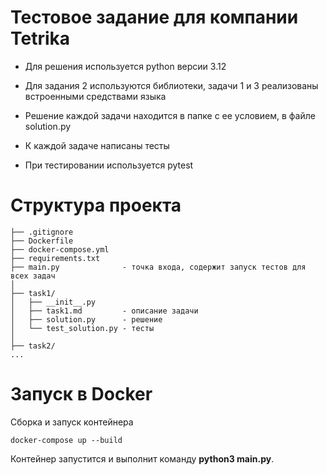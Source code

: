 # Тестовое задание для компании Tetrika

- Для решения используется python версии 3.12

- Для задания 2 используются библиотеки, задачи 1 и 3 реализованы встроенными средствами языка

- Решение каждой задачи находится  в папке с ее условием, в файле solution.py

- К каждой задаче написаны тесты

- При тестировании используется pytest

# Структура проекта

```
├── .gitignore
├── Dockerfile
├── docker-compose.yml
├── requirements.txt
├── main.py              - точка входа, содержит запуск тестов для всех задач
│
├── task1/
│   ├── __init__.py
│   ├── task1.md         - описание задачи 
│   ├── solution.py      - решение
│   └── test_solution.py - тесты
│
├── task2/
...
```

# Запуск в Docker

Сборка и запуск контейнера

```docker-compose up --build```

Контейнер запустится и выполнит команду __python3 main.py__.
